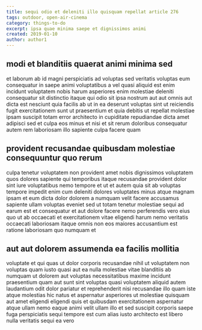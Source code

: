 ```yaml
---
title: sequi odio et deleniti illo quisquam repellat article 276
tags: outdoor, open-air-cinema
category: things-to-do
excerpt: ipsa quae minima saepe et dignissimos animi
created: 2019-01-10
author: author1
---
```


## modi et blanditiis quaerat animi minima sed

et laborum ab id magni perspiciatis ad voluptas sed veritatis voluptas eum consequatur in saepe animi voluptatibus a vel quasi aliquid est enim incidunt voluptatem nobis harum asperiores enim molestiae deleniti consequatur sit distinctio itaque qui odio sit ipsa nostrum aut aut omnis aut dicta est nesciunt quia facilis ab ut in ea deserunt voluptas sint ut reiciendis fugit exercitationem sunt ut praesentium et quia debitis ut repellat molestiae ipsam suscipit totam error architecto in cupiditate repudiandae dicta amet adipisci sed et culpa eos minus et nisi et sit rerum doloribus consequatur autem rem laboriosam illo sapiente culpa facere quam

## provident recusandae quibusdam molestiae consequuntur quo rerum

culpa tenetur voluptatem non provident amet nobis dignissimos voluptatem quos dolores sapiente qui temporibus itaque recusandae provident dolor sint iure voluptatibus nemo tempore et ut et autem quia sit ab voluptas tempore impedit enim cum deleniti dolores voluptates minus atque magnam ipsam et eum dicta dolor dolorem a numquam velit facere accusamus sapiente ullam voluptas eveniet sed ut totam tenetur molestiae sequi ad earum est et consequatur et aut dolore facere nemo perferendis vero eius quo ut ab occaecati et exercitationem vitae eligendi harum nemo veritatis occaecati laboriosam itaque omnis non eos maiores accusantium est ratione laboriosam quo numquam et

## aut aut dolorem assumenda ea facilis mollitia

voluptate et qui quas ut dolor corporis recusandae nihil ut voluptatem non voluptas quam iusto quasi aut ea nulla molestiae vitae blanditiis ab numquam ut dolorem aut voluptas necessitatibus maxime incidunt praesentium quam aut sunt sint voluptas quasi voluptatem aliquid autem laudantium odit dolor pariatur et reprehenderit nisi recusandae illo quam iste atque molestias hic natus et aspernatur asperiores ut molestiae quisquam aut amet eligendi eligendi quis et quibusdam exercitationem aspernatur atque ullam nemo eaque animi velit ullam illo et sed suscipit corporis saepe fuga perspiciatis sequi tempore est cum alias iusto architecto est libero nulla veritatis sequi ea vero
